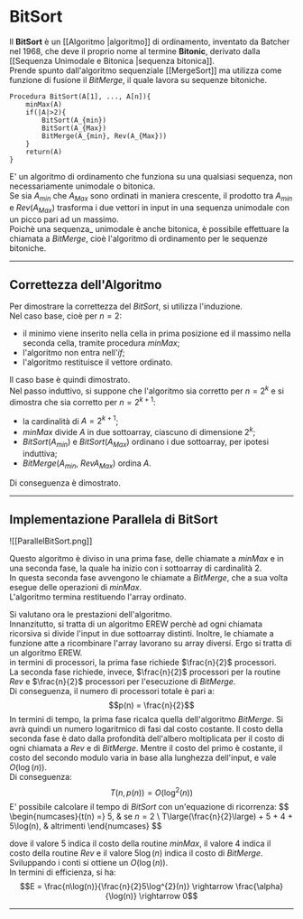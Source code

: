 # BitSort
Il **BitSort** è un [[Algoritmo |algoritmo]] di ordinamento, inventato da Batcher nel 1968, che deve il proprio nome al termine **Bitonic**, derivato dalla [[Sequenza Unimodale e Bitonica |sequenza bitonica]].<br />
Prende spunto dall'algoritmo sequenziale [[MergeSort]] ma utilizza come funzione di fusione il _BitMerge_, il quale lavora su sequenze bitoniche.<br />

```
Procedura BitSort(A[1], ..., A[n]){
	minMax(A)
	if(|A|>2){
		BitSort(A_{min})
		BitSort(A_{Max})
		BitMerge(A_{min}, Rev(A_{Max}))
	}
	return(A)
}
```

E' un algoritmo di ordinamento che funziona su una qualsiasi sequenza, non necessariamente unimodale o bitonica.<br />
Se sia $A_{min}$ che $A_{Max}$ sono ordinati in maniera crescente, il prodotto tra $A_{min}$ e _Rev_($A_{Max}$) trasforma i due vettori in input in una sequenza unimodale con un picco pari ad un massimo.<br />
Poichè una sequenza_ unimodale è anche bitonica, è possibile effettuare la chiamata a _BitMerge_, cioè l'algoritmo di ordinamento per le sequenze bitoniche.<br />

--------------------------------------------------------------

## Correttezza dell'Algoritmo

Per dimostrare la correttezza del _BitSort_, si utilizza l'induzione.<br />
Nel caso base, cioè per $n = 2$:
- il minimo viene inserito nella cella in prima posizione ed il massimo nella seconda cella, tramite procedura _minMax_;
- l'algoritmo non entra nell'_if_;
- l'algoritmo restituisce il vettore ordinato.

Il caso base è quindi dimostrato.<br />
Nel passo induttivo, si suppone che l'algoritmo sia corretto per $n = 2^{k}$ e si dimostra che sia corretto per $n = 2^{k+1}$:
- la cardinalità di $A = 2^{k+1}$;
- _minMax_ divide $A$ in due sottoarray, ciascuno di dimensione $2^{k}$;
- _BitSort_($A_{min}$) e _BitSort_($A_{Max}$) ordinano i due sottoarray, per ipotesi induttiva;
- _BitMerge_($A_{min}$, _Rev_$A_{Max}$) ordina $A$.

Di conseguenza è dimostrato.<br />

--------------------------------------------------------------

## Implementazione Parallela di BitSort

![[ParallelBitSort.png]]

Questo algoritmo è diviso in una prima fase, delle chiamate a _minMax_ e in una seconda fase, la quale ha inizio con i sottoarray di cardinalità $2$.<br />
In questa seconda fase avvengono le chiamate a _BitMerge_, che a sua volta esegue delle operazioni di _minMax_.<br />
L'algoritmo termina restituendo l'array ordinato.<br />

Si valutano ora le prestazioni dell'algoritmo.<br />
Innanzitutto, si tratta di un algoritmo EREW perchè ad ogni chiamata ricorsiva si divide l'input in due sottoarray distinti. Inoltre, le chiamate a funzione atte a ricombinare l'array lavorano su array diversi.
Ergo si tratta di un algoritmo EREW.<br />
in termini di processori, la prima fase richiede $\frac{n}{2}$ processori.<br />
La seconda fase richiede, invece, $\frac{n}{2}$ processori per la routine _Rev_ e $\frac{n}{2}$ processori per l'esecuzione di _BitMerge_.<br />
Di conseguenza, il numero di processori totale è pari a:
$$p(n) = \frac{n}{2}$$
In termini di tempo, la prima fase ricalca quella dell'algoritmo _BitMerge_. Si avrà quindi un numero logaritmico di fasi dal costo costante.
Il costo della seconda fase è dato dalla profondità dell'albero moltiplicata per il costo di ogni chiamata a _Rev_ e di _BitMerge_. Mentre il costo del primo è costante, il costo del secondo modulo varia in base alla lunghezza dell'input, e vale $O(\log(n))$.<br />Di conseguenza:
$$T(n, p(n)) = O(\log^{2}(n))$$
E' possibile calcolare il tempo di _BitSort_ con un'equazione di ricorrenza:
$$
\begin{numcases}{t(n) =}
  5, & se $n = 2$ \\
  T\large(\frac{n}{2}\large) + 5 + 4 + 5\log(n), & altrimenti
\end{numcases}
$$

dove il valore $5$ indica il costo della routine _minMax_, il valore $4$ indica il costo della routine _Rev_ e il valore $5\log(n)$ indica il costo di _BitMerge_.<br />
Sviluppando i conti si ottiene un $O(\log(n))$.<br />
In termini di efficienza, si ha:
$$E = \frac{n\log(n)}{\frac{n}{2}5\log^{2}(n)} \rightarrow \frac{\alpha}{\log(n)} \rightarrow 0$$

--------------------------------------------------------------